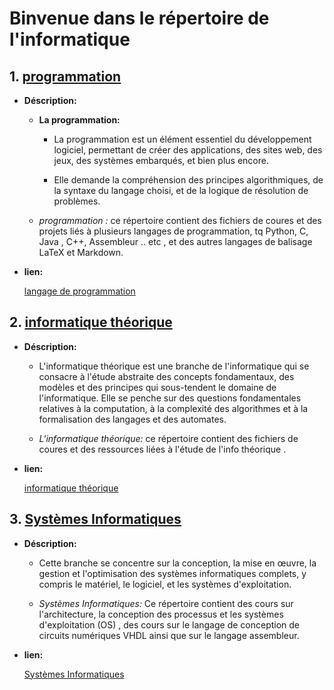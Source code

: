 # Binvenue dans le répertoire de l'informatique 



## 1. [programmation ](01_langage_programmation/)

- **Déscription:**

    - **La programmation:** 
        
        - La programmation est un élément essentiel du développement logiciel, permettant de créer des applications, des sites web, des jeux, des systèmes embarqués, et bien plus encore. 
        
        - Elle demande la compréhension des principes algorithmiques, de la syntaxe du langage choisi, et de la logique de résolution de problèmes. 

    - *programmation :* ce répertoire  contient des fichiers de coures  et des projets liés à plusieurs langages de programmation, tq  Python, C, Java , C++, Assembleur .. etc , et des autres  langages de balisage  LaTeX et Markdown. 

- **lien:**
    
    <a href="https://github.com/mohameml/info/tree/main/01_langage_programmation" target="_blank" rel="noreferrer">langage de programmation  </a>


## 2. [informatique théorique](02_info_théorique/)

- **Déscription:**
    
    - L'informatique théorique est une branche de l'informatique qui se consacre à l'étude abstraite des concepts fondamentaux, des modèles et des principes qui sous-tendent le domaine de l'informatique. Elle se penche sur des questions fondamentales relatives à la computation, à la complexité des algorithmes et à la formalisation des langages et des automates. 

    - *L'informatique théorique:* ce répertoire  contient des fichiers de coures  et des ressources liées à l'étude de l'info théorique .



- **lien:**
    
    <a href="https://github.com/mohameml/info/tree/main/02_info_th%C3%A9orique" target="_blank" rel="noreferrer">informatique théorique</a>


## 3. [Systèmes Informatiques](03_Systèmes_Informatiques/)

- **Déscription:**
    
    -  Cette branche se concentre sur la conception, la mise en œuvre, la gestion et l'optimisation des systèmes informatiques complets, y compris le matériel, le logiciel, et les systèmes d'exploitation.

    - *Systèmes Informatiques:* Ce répertoire contient des cours sur l'architecture, la conception des processus et les systèmes d'exploitation (OS) ,  des cours sur le langage de conception de circuits numériques VHDL ainsi que sur le langage assembleur.


- **lien:**
    
    <a href="03_Systèmes_Informatiques/" target="_blank" rel="noreferrer">Systèmes Informatiques</a>



